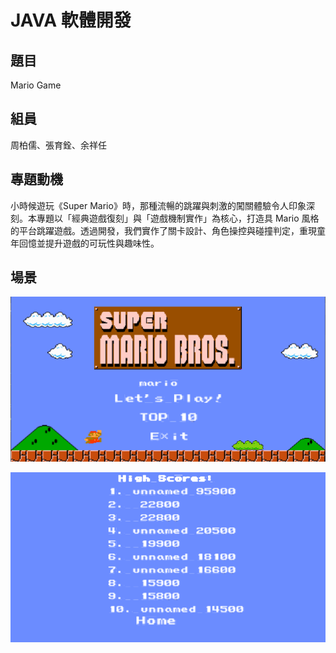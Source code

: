 # JAVA 軟體開發

## 題目
Mario Game

## 組員

周柏儒、張育銓、余祥任

## 專題動機

小時候遊玩《Super Mario》時，那種流暢的跳躍與刺激的闖關體驗令人印象深刻。本專題以「經典遊戲復刻」與「遊戲機制實作」為核心，打造具 Mario 風格的平台跳躍遊戲。透過開發，我們實作了關卡設計、角色操控與碰撞判定，重現童年回憶並提升遊戲的可玩性與趣味性。

## 場景

![Start Screen](https://raw.githubusercontent.com/skygaouni/Mario-Game/refs/heads/main/GameScene/Start%20Screen.png)

![Score Screen](https://raw.githubusercontent.com/skygaouni/Mario-Game/refs/heads/main/GameScene/Score%20Screen.png)